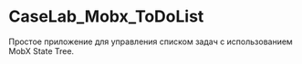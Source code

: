 # CaseLab_Mobx_ToDoList
Простое приложение для управления списком задач с использованием MobX State Tree.
